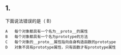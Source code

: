 ## 1.

下面说法错误的是（ B）

```
A	每个对象都具有一个名为__proto__的属性
B	每个对象都具有一个名为prototype的方法
C	每个对象的__proto__属性指向自身构造函数的prototype
D	对象不具有prototype属性，只有函数才有prototype属性
```



